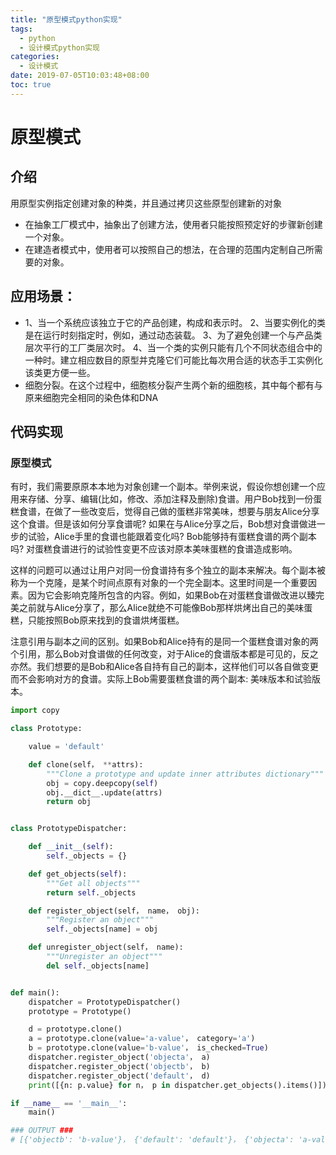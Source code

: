```yaml
---
title: "原型模式python实现"
tags:
  - python
  - 设计模式python实现
categories:
  - 设计模式
date: 2019-07-05T10:03:48+08:00
toc: true
---
```


# 原型模式

## 介绍

用原型实例指定创建对象的种类，并且通过拷贝这些原型创建新的对象

- 在抽象工厂模式中，抽象出了创建方法，使用者只能按照预定好的步骤新创建一个对象。
- 在建造者模式中，使用者可以按照自己的想法，在合理的范围内定制自己所需要的对象。
<!--more-->

## 应用场景：

-  1、当一个系统应该独立于它的产品创建，构成和表示时。 2、当要实例化的类是在运行时刻指定时，例如，通过动态装载。 3、为了避免创建一个与产品类层次平行的工厂类层次时。 4、当一个类的实例只能有几个不同状态组合中的一种时。建立相应数目的原型并克隆它们可能比每次用合适的状态手工实例化该类更方便一些。
- 细胞分裂。在这个过程中，细胞核分裂产生两个新的细胞核，其中每个都有与原来细胞完全相同的染色体和DNA

## 代码实现

### 原型模式

有时，我们需要原原本本地为对象创建一个副本。举例来说，假设你想创建一个应用来存储、分享、编辑(比如，修改、添加注释及删除)食谱。用户Bob找到一份蛋糕食谱，在做了一些改变后，觉得自己做的蛋糕非常美味，想要与朋友Alice分享这个食谱。但是该如何分享食谱呢? 如果在与Alice分享之后，Bob想对食谱做进一步的试验，Alice手里的食谱也能跟着变化吗? Bob能够持有蛋糕食谱的两个副本吗? 对蛋糕食谱进行的试验性变更不应该对原本美味蛋糕的食谱造成影响。

这样的问题可以通过让用户对同一份食谱持有多个独立的副本来解决。每个副本被称为一个克隆，是某个时间点原有对象的一个完全副本。这里时间是一个重要因素。因为它会影响克隆所包含的内容。例如，如果Bob在对蛋糕食谱做改进以臻完美之前就与Alice分享了，那么Alice就绝不可能像Bob那样烘烤出自己的美味蛋糕，只能按照Bob原来找到的食谱烘烤蛋糕。

注意引用与副本之间的区别。如果Bob和Alice持有的是同一个蛋糕食谱对象的两个引用，那么Bob对食谱做的任何改变，对于Alice的食谱版本都是可见的，反之亦然。我们想要的是Bob和Alice各自持有自己的副本，这样他们可以各自做变更而不会影响对方的食谱。实际上Bob需要蛋糕食谱的两个副本: 美味版本和试验版本。


```python
import copy

class Prototype:

    value = 'default'

    def clone(self， **attrs):
        """Clone a prototype and update inner attributes dictionary"""
        obj = copy.deepcopy(self)
        obj.__dict__.update(attrs)
        return obj


class PrototypeDispatcher:

    def __init__(self):
        self._objects = {}

    def get_objects(self):
        """Get all objects"""
        return self._objects

    def register_object(self， name， obj):
        """Register an object"""
        self._objects[name] = obj

    def unregister_object(self， name):
        """Unregister an object"""
        del self._objects[name]


def main():
    dispatcher = PrototypeDispatcher()
    prototype = Prototype()

    d = prototype.clone()
    a = prototype.clone(value='a-value'， category='a')
    b = prototype.clone(value='b-value'， is_checked=True)
    dispatcher.register_object('objecta'， a)
    dispatcher.register_object('objectb'， b)
    dispatcher.register_object('default'， d)
    print([{n: p.value} for n， p in dispatcher.get_objects().items()])

if __name__ == '__main__':
    main()

### OUTPUT ###
# [{'objectb': 'b-value'}， {'default': 'default'}， {'objecta': 'a-value'}]
```


